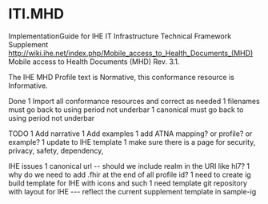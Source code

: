 # ITI.MHD
ImplementationGuide for IHE IT Infrastructure Technical Framework Supplement http://wiki.ihe.net/index.php/Mobile_access_to_Health_Documents_(MHD) Mobile access to Health Documents (MHD) Rev. 3.1.
 
The IHE MHD Profile text is Normative, this conformance resource is Informative.

Done
1 Import all conformance resources and correct as needed
1 filenames must go back to using period not underbar
1 canonical must go back to using period not underbar

TODO
1 Add narrative
1 Add examples
1 add ATNA mapping? or profile? or example?
1 update to IHE template
1 make sure there is a page for security, privacy, safety, dependency, 

IHE issues
1 canonical url -- should we include realm in the URI like hl7?
1 why do we need to add .fhir at the end of all profile id?
1 need to create ig build template for IHE with icons and such
1 need template git repository with layout for IHE --- reflect the current supplement template in sample-ig
